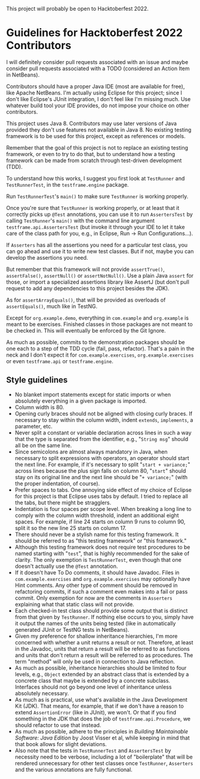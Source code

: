 This project will probably be open to Hacktoberfest 2022.

# Guidelines for Hacktoberfest 2022 Contributors

I will definitely consider pull requests associated with an issue and maybe 
consider pull requests associated with a TODO (considered an Action Item in 
NetBeans).

Contributors should have a proper Java IDE (most are available for free), like 
Apache NetBeans. I'm actually using Eclipse for this project; since I don't like 
Eclipse's JUnit integration, I don't feel like I'm missing much. Use whatever 
build tool your IDE provides, do not impose your choice on other contributors.

This project uses Java 8. Contributors may use later versions of Java provided 
they don't use features not available in Java 8. No existing testing framework 
is to be used for this project, except as references or models.

Remember that the goal of this project is not to replace an existing testing 
framework, or even to try to do that, but to understand how a testing framework 
can be made from scratch through test-driven development (TDD).

To understand how this works, I suggest you first look at `TestRunner` and 
`TestRunnerTest`, in the `testframe.engine` package.

Run `TestRunnerTest`'s `main()` to make sure `TestRunner` is working properly.

Once you're sure that `TestRunner` is working properly, or at least that it 
correctly picks up `@Test` annotations, you can use it to run `AssertersTest` by 
calling `TestRunner`'s `main()` with the command line argument 
`testframe.api.AssertersTest` (but invoke it through your IDE to let it take 
care of the class path for you, e.g., in Eclipse, Run &rarr; Run 
Configurations...).

If `Asserters` has all the assertions you need for a particular test class, you 
can go ahead and use it to write new test classes. But if not, maybe you can 
develop the assertions you need.

But remember that this framework will not provide `assertTrue()`, 
`assertFalse()`, `assertNull()` or `assertNotNull()`. Use a plain Java `assert` 
for those, or import a specialized assertions library like AssertJ (but don't 
pull request to add any dependencies to this project besides the JDK).

As for `assertArrayEquals()`, that will be provided as overloads of 
`assertEquals()`, much like in TestNG.

Except for `org.example.demo`, everything in `com.example` and `org.example` is 
meant to be exercises. Finished classes in those packages are not meant to be 
checked in. This will eventually be enforced by the Git Ignore.

As much as possible, commits to the demonstration packages should be one each to 
a step of the TDD cycle (fail, pass, refactor). That's a pain in the neck and I 
don't expect it for `com.example.exercises`, `org.example.exercises` or even 
`testframe.api` or `testframe.engine`.

## Style guidelines

* No blanket import statements except for static imports or when absolutely 
everything in a given package is imported.
* Column width is 80.
* Opening curly braces should not be aligned with closing curly braces. If 
necessary to stay within the column width, indent `extends`, `implements`, a 
parameter, etc.
* Never split a constant or variable declaration across lines in such a way that 
the type is separated from the identifier, e.g., "`String msg`" should all be on the same line.
* Since semicolons are almost always mandatory in Java, when necessary to split 
expressions with operators, an operator should start the next line. For example, 
if it's necessary to split "`start + variance;`" across lines because the plus 
sign falls on column 80, "`start`" should stay on its original line and the next 
line should be "`+ variance;`" (with the proper indentation, of course).
* Prefer spaces to tabs. One annoying side effect of my choice of Eclipse for 
this project is that Eclipse uses tabs by default. I tried to replace all the 
tabs, but there might be stragglers.
* Indentation is four spaces per scope level. When breaking a long line to 
comply with the column width threshold, indent an additional eight spaces. For 
example, if line 24 starts on column 9 runs to column 90, split it so the new 
line 25 starts on column 17. 
* There should never be a stylish name for this testing framework. It should be 
referred to as "this testing framework" or "this framework."
* Although this testing framework does not require test procedures to be named 
starting with "`test`", that is highly recommended for the sake of clarity. The 
only exemption is `TestRunnerTest`, even though that one doesn't actually use 
the `@Test` annotation.
* If it doesn't have To Do comments, it should have Javadoc. Files in 
`com.example.exercises` and `org.example.exercises` may optionally have Hint 
comments. Any other type of comment should be removed in refactoring commits, if 
such a comment even makes into a fail or pass commit. Only exemption for now are 
the comments in `Asserters` explaining what that static class will not provide.
* Each checked-in test class should provide some output that is distinct from 
that given by `TestRunner`. If nothing else occurs to you, simply have it output 
the names of the units being tested (like in automatically generated JUnit or 
TestNG tests in NetBeans).
* Given my preference for shallow inheritance hierarchies, I'm more concerned 
with whether a unit returns a result or not. Therefore, at least in the Javadoc, 
units that return a result will be referred to as functions and units that don't 
return a result will be referred to as procedures. The term "method" will only 
be used in connection to Java reflection.
* As much as possible, inheritance hierarchies should be limited to four levels, 
e.g., `Object` extended by an abstract class that is extended by a concrete 
class that maybe is extended by a concrete subclass. Interfaces should not go 
beyond one level of inheritance unless absolutely necessary.
* As much as is practical, use what's available in the Java Development Kit 
(JDK). That means, for example, that if we don't have a reason to extend 
`AssertionError` (like in JUnit), we won't. Or that if you find something in the 
JDK that does the job of `testframe.api.Procedure`, we should refactor to use 
that instead.
* As much as possible, adhere to the principles in *Building Maintainable 
Software: Java Edition* by Joost Visser et al, while keeping in mind that that 
book allows for slight deviations.
* Also note that the tests in `TestRunnerTest` and `AssertersTest` by necessity 
need to be verbose, including a lot of "boilerplate" that will be rendered 
unnecessary for other test classes once `TestRunner`, `Asserters` and the 
various annotations are fully functional.
